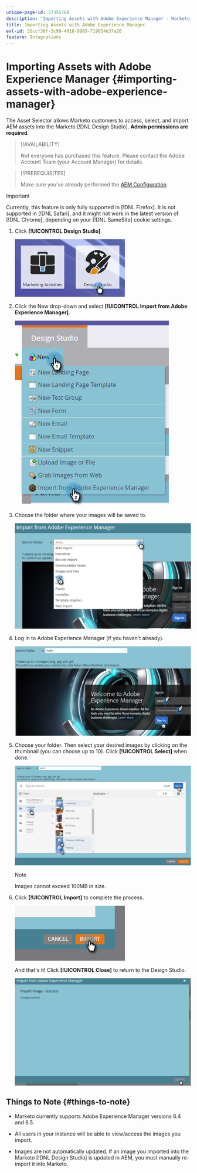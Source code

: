 ```yaml
---
unique-page-id: 37355768
description: "Importing Assets with Adobe Experience Manager - Marketo Docs - Product Documentation"
title: Importing Assets with Adobe Experience Manager
exl-id: 56ccf38f-3c99-4018-9989-719854e37a20
feature: Integrations
---
```

# Importing Assets with Adobe Experience Manager {#importing-assets-with-adobe-experience-manager}

The Asset Selector allows Marketo customers to access, select, and import AEM assets into the Marketo [!DNL Design Studio]. **Admin permissions are required**.

>[!AVAILABILITY]
>
>Not everyone has purchased this feature. Please contact the Adobe Account Team (your Account Manager) for details.

>[!PREREQUISITES]
>
>Make sure you've already performed the [AEM Configuration](/help/marketo/product-docs/core-marketo-concepts/miscellaneous/configuring-adobe-experience-manager-integration.md).

>[!IMPORTANT]
>
>Currently, this feature is only fully supported in [!DNL Firefox]. It is not supported in [!DNL Safari], and it might not work in the latest version of [!DNL Chrome], depending on your [!DNL SameSite] cookie settings.

1. Click **[!UICONTROL Design Studio]**.

   ![](assets/importing-assets-with-adobe-experience-manager-1.png)

1. Click the New drop-down and select **[!UICONTROL Import from Adobe Experience Manager]**.

   ![](assets/importing-assets-with-adobe-experience-manager-2.png)

1. Choose the folder where your images will be saved to.

   ![](assets/importing-assets-with-adobe-experience-manager-3.png)

1. Log in to Adobe Experience Manager (if you haven't already).

   ![](assets/importing-assets-with-adobe-experience-manager-4.png)

1. Choose your folder. Then select your desired images by clicking on the thumbnail (you can choose up to 10). Click **[!UICONTROL Select]** when done.

   ![](assets/importing-assets-with-adobe-experience-manager-5.png)

   >[!NOTE]
   >
   >Images cannot exceed 100MB in size.

1. Click **[!UICONTROL Import]** to complete the process.

   ![](assets/importing-assets-with-adobe-experience-manager-6.png)

   And that's it! Click **[!UICONTROL Close]** to return to the Design Studio.

   ![](assets/importing-assets-with-adobe-experience-manager-7.png)

## Things to Note {#things-to-note}

* Marketo currently supports Adobe Experience Manager versions 6.4 and 6.5.

* All users in your instance will be able to view/access the images you import.

* Images are not automatically updated. If an image you imported into the Marketo [!DNL Design Studio] is updated in AEM, you must manually re-import it into Marketo.
